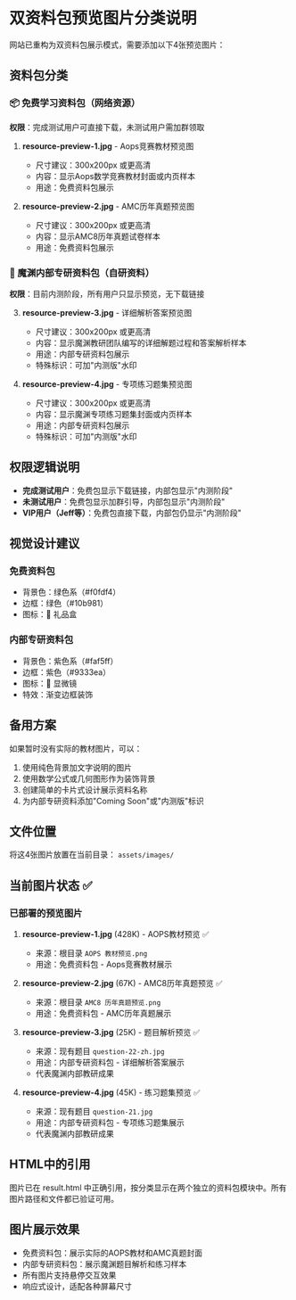 # 双资料包预览图片分类说明

网站已重构为双资料包展示模式，需要添加以下4张预览图片：

## 资料包分类

### 📦 免费学习资料包（网络资源）
**权限**：完成测试用户可直接下载，未测试用户需加群领取

1. **resource-preview-1.jpg** - Aops竞赛教材预览图
   - 尺寸建议：300x200px 或更高清
   - 内容：显示Aops数学竞赛教材封面或内页样本
   - 用途：免费资料包展示

2. **resource-preview-2.jpg** - AMC历年真题预览图  
   - 尺寸建议：300x200px 或更高清
   - 内容：显示AMC8历年真题试卷样本
   - 用途：免费资料包展示

### 🔬 魔渊内部专研资料包（自研资料）
**权限**：目前内测阶段，所有用户只显示预览，无下载链接

3. **resource-preview-3.jpg** - 详细解析答案预览图
   - 尺寸建议：300x200px 或更高清
   - 内容：显示魔渊教研团队编写的详细解题过程和答案解析样本
   - 用途：内部专研资料包展示
   - 特殊标识：可加"内测版"水印

4. **resource-preview-4.jpg** - 专项练习题集预览图
   - 尺寸建议：300x200px 或更高清  
   - 内容：显示魔渊专项练习题集封面或内页样本
   - 用途：内部专研资料包展示
   - 特殊标识：可加"内测版"水印

## 权限逻辑说明

- **完成测试用户**：免费包显示下载链接，内部包显示"内测阶段"
- **未测试用户**：免费包显示加群引导，内部包显示"内测阶段"
- **VIP用户（Jeff等）**：免费包直接下载，内部包仍显示"内测阶段"

## 视觉设计建议

### 免费资料包
- 背景色：绿色系（#f0fdf4）
- 边框：绿色（#10b981）
- 图标：🎁 礼品盒

### 内部专研资料包  
- 背景色：紫色系（#faf5ff）
- 边框：紫色（#9333ea）
- 图标：🔬 显微镜
- 特效：渐变边框装饰

## 备用方案

如果暂时没有实际的教材图片，可以：
1. 使用纯色背景加文字说明的图片
2. 使用数学公式或几何图形作为装饰背景
3. 创建简单的卡片式设计展示资料名称
4. 为内部专研资料添加"Coming Soon"或"内测版"标识

## 文件位置
将这4张图片放置在当前目录：
`assets/images/`

## 当前图片状态 ✅

### 已部署的预览图片
1. **resource-preview-1.jpg** (428K) - AOPS教材预览 ✅
   - 来源：根目录 `AOPS 教材预览.png`
   - 用途：免费资料包 - Aops竞赛教材展示

2. **resource-preview-2.jpg** (67K) - AMC8历年真题预览 ✅
   - 来源：根目录 `AMC8 历年真题预览.png`
   - 用途：免费资料包 - AMC历年真题展示

3. **resource-preview-3.jpg** (25K) - 题目解析预览 ✅
   - 来源：现有题目 `question-22-zh.jpg`
   - 用途：内部专研资料包 - 详细解析答案展示
   - 代表魔渊内部教研成果

4. **resource-preview-4.jpg** (45K) - 练习题集预览 ✅
   - 来源：现有题目 `question-21.jpg`
   - 用途：内部专研资料包 - 专项练习题集展示
   - 代表魔渊内部教研成果

## HTML中的引用
图片已在 result.html 中正确引用，按分类显示在两个独立的资料包模块中。所有图片路径和文件都已验证可用。

## 图片展示效果
- 免费资料包：展示实际的AOPS教材和AMC真题封面
- 内部专研资料包：展示魔渊题目解析和练习样本
- 所有图片支持悬停交互效果
- 响应式设计，适配各种屏幕尺寸